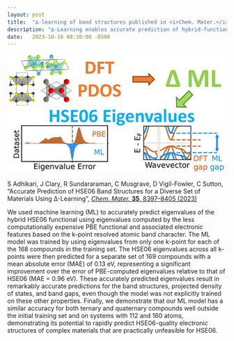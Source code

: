 ```yaml
---
layout: post
title:  "∆-learning of band structures published in <i>Chem. Mater.</i>"
description: "∆-Learning enables accurate prediction of hybrid-functional band structures at semi-local cost."
date:   2023-10-16 08:30:00 -0500
---
```


<p style="text-align: center;">
<img alt="Bulk delta ML" src="/images/news/BulkDeltaML.jpg"/>
</p>

S Adhikari, J Clary, R Sundararaman, C Musgrave, D Vigil-Fowler, C Sutton,
&ldquo;Accurate Prediction of HSE06 Band Structures for a Diverse Set of Materials Using ∆-Learning&rdquo;,
<a href="https://doi.org/10.1021/acs.chemmater.3c01131"><i>Chem. Mater.</i> <b>35</b>, 8397–8405 (2023)</a>

We used machine learning (ML) to accurately predict eigenvalues of the hybrid HSE06 functional using eigenvalues computed by the less computationally expensive PBE functional and associated electronic features based on the k-point resolved atomic band character. The ML model was trained by using eigenvalues from only one k-point for each of the 168 compounds in the training set. The HSE06 eigenvalues across all k-points were then predicted for a separate set of 169 compounds with a mean absolute error (MAE) of 0.13 eV, representing a significant improvement over the error of PBE-computed eigenvalues relative to that of HSE06 (MAE = 0.96 eV). These accurately predicted eigenvalues result in remarkably accurate predictions for the band structures, projected density of states, and band gaps, even though the model was not explicitly trained on these other properties. Finally, we demonstrate that our ML model has a similar accuracy for both ternary and quaternary compounds well outside the initial training set and on systems with 112 and 160 atoms, demonstrating its potential to rapidly predict HSE06-quality electronic structures of complex materials that are practically unfeasible for HSE06.

